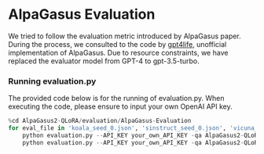 # AlpaGasus Evaluation

We tried to follow the evaluation metric introduced by AlpaGasus paper.
During the process, we consulted to the code by [gpt4life](https://github.com/gpt4life/alpagasus/blob/main/evaluation/eval.py), unofficial implementation of AlpaGasus.
Due to resource constraints, we have replaced the evaluator model from GPT-4 to gpt-3.5-turbo.

### Running evaluation.py

The provided code below is for the running of evaluation.py. When executing the code, please ensure to input your own OpenAI API key.

```python
%cd AlpaGasus2-QLoRA/evaluation/AlpaGasus-Evaluation
for eval_file in 'koala_seed_0.json', 'sinstruct_seed_0.json', 'vicuna_seed_0.json':
    python evaluation.py --API_KEY your_own_API_KEY -qa AlpaGasus2-QLoRA/evaluation/AlpaGasus-Evaluation/response_data/results/${eval_file} -k1 alpaca2 -k2 alpagasus2 --max_tokens 256 --output_dir AlpaGasus2-QLoRA/evaluation/AlpaGasus-Evaluation/rating_data/
    python evaluation.py --API_KEY your_own_API_KEY -qa AlpaGasus2-QLoRA/evaluation/AlpaGasus-Evaluation/response_data/results/${eval_file} -k1 alpagasus2 -k2 alpaca2 --max_tokens 256 --output_dir AlpaGasus2-QLoRA/evaluation/AlpaGasus-Evaluation/rating_data/ 
```
